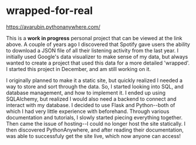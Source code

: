 # wrapped-for-real

https://avarubin.pythonanywhere.com/

This is a **work in progress** personal project that can be viewed at the link above. 
A couple of years ago I discovered that Spotify gave users the ability to download a JSON file of all their listening activity from the last year. I initially used Google's data visualizer to make sense of my data, but always wanted to create a project that used this data for a more detailed 'wrapped'. I started this project in December, and am still working on it. 

I originally planned to make it a static site, but quickly realized I needed a way to store and sort through the data. So, I started looking into SQL, and database management, and how to implement it. I ended up using SQLAlchemy, but realized I would also need a backend to connect and interact with my database. I decided to use Flask and Python--both of which I had very little experience with beforehand. Through various documentation and tutorials, I slowly started piecing everything together. Then came the issue of hosting--I could no longer host the site statically. I then discovered PythonAnywhere, and after reading their documentation, was able to successfuly get the site live, which now anyone can access!
